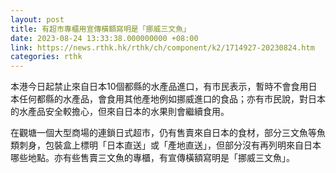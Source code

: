 ```yaml
---
layout: post
title: 有超市專櫃用宣傳橫額寫明是「挪威三文魚」
date: 2023-08-24 13:33:38.000000000 +08:00
link: https://news.rthk.hk/rthk/ch/component/k2/1714927-20230824.htm
categories: rthk
---
```


本港今日起禁止來自日本10個都縣的水產品進口，有市民表示，暫時不會食用日本任何都縣的水產品，會食用其他產地例如挪威進口的食品；亦有市民說，對日本的水產品安全較擔心，但來自日本的水果則會繼續食用。

在觀塘一個大型商場的連鎖日式超市，仍有售賣來自日本的食材，部分三文魚等魚類刺身，包裝盒上標明「日本直送」或「產地直送」，但部分沒有再列明來自日本哪些地點。亦有些售賣三文魚的專櫃，有宣傳橫額寫明是「挪威三文魚」。
